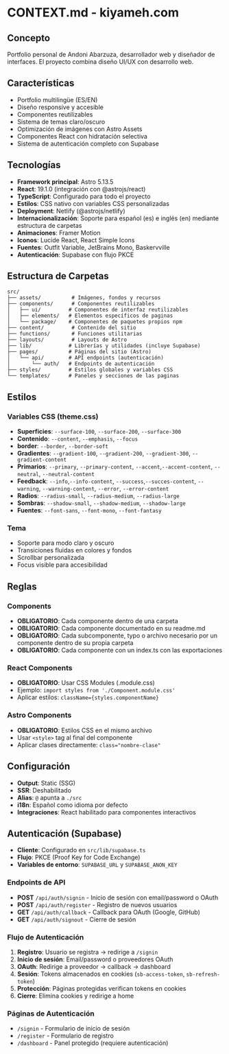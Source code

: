 # CONTEXT.md - kiyameh.com

## Concepto

Portfolio personal de Andoni Abarzuza, desarrollador web y diseñador de interfaces. El proyecto combina diseño UI/UX con desarrollo web.

## Características

- Portfolio multilingüe (ES/EN)
- Diseño responsive y accesible
- Componentes reutilizables
- Sistema de temas claro/oscuro
- Optimización de imágenes con Astro Assets
- Componentes React con hidratación selectiva
- Sistema de autenticación completo con Supabase

## Tecnologías

- **Framework principal**: Astro 5.13.5
- **React**: 19.1.0 (integración con @astrojs/react)
- **TypeScript**: Configurado para todo el proyecto
- **Estilos**: CSS nativo con variables CSS personalizadas
- **Deployment**: Netlify (@astrojs/netlify)
- **Internacionalización**: Soporte para español (es) e inglés (en) mediante estructura de carpetas
- **Animaciones**: Framer Motion
- **Iconos**: Lucide React, React Simple Icons
- **Fuentes**: Outfit Variable, JetBrains Mono, Baskervville
- **Autenticación**: Supabase con flujo PKCE

## Estructura de Carpetas

``` text
src/
├── assets/          # Imágenes, fondos y recursos
├── components/      # Componentes reutilizables
│   ├── ui/         # Componentes de interfaz reutilizables
│   ├── elements/   # Elementos específicos de paginas
│   └── package/    # Componentes de paquetes propios npm
├── content/         # Contenido del sitio
├── functions/       # Funciones utilitarias
├── layouts/         # Layouts de Astro
├── lib/            # Librerías y utilidades (incluye Supabase)
├── pages/          # Páginas del sitio (Astro)
│   └── api/        # API endpoints (autenticación)
│       └── auth/   # Endpoints de autenticación
├── styles/         # Estilos globales y variables CSS
└── templates/      # Paneles y secciones de las paginas
```

## Estilos

### Variables CSS (theme.css)

- **Superficies**: `--surface-100`, `--surface-200`, `--surface-300`
- **Contenido**: `--content`, `--emphasis`, `--focus`
- **border**: `--border`, `--border-soft`
- **Gradientes**: `--gradient-100`, `--gradient-200`, `--gradient-300`, `--gradient-content`
- **Primarios**: `--primary`, `--primary-content`, `--accent`,`--accent-content`, `--neutral`, `--neutral-content`
- **Feedback**: `--info`,`--info-content`, `--success`,`--succes-content`, `--warning`, `--warning-content`, `--error`, `--error-content`
- **Radios**: `--radius-small`, `--radius-medium`, `--radius-large`
- **Sombras**: `--shadow-small`, `--shadow-medium`, `--shadow-large`
- **Fuentes**: `--font-sans`, `--font-mono`, `--font-fantasy`

### Tema

- Soporte para modo claro y oscuro
- Transiciones fluidas en colores y fondos
- Scrollbar personalizada
- Focus visible para accesibilidad

## Reglas

### Components

- **OBLIGATORIO**: Cada componente dentro de una carpeta
- **OBLIGATORIO**: Cada componente documentado en su readme.md
- **OBLIGATORIO**: Cada subcomponente, typo o archivo necesario por un componente dentro de su propia carpeta
- **OBLIGATORIO**: Cada componente con un index.ts con las exportaciones

### React Components

- **OBLIGATORIO**: Usar CSS Modules (.module.css)
- Ejemplo: `import styles from './Component.module.css'`
- Aplicar estilos: `className={styles.componentName}`

### Astro Components

- **OBLIGATORIO**: Estilos CSS en el mismo archivo
- Usar `<style>` tag al final del componente
- Aplicar clases directamente: `class="nombre-clase"`

## Configuración

- **Output**: Static (SSG)
- **SSR**: Deshabilitado
- **Alias**: `@` apunta a `./src`
- **i18n**: Español como idioma por defecto
- **Integraciones**: React habilitado para componentes interactivos

## Autenticación (Supabase)

- **Cliente**: Configurado en `src/lib/supabase.ts`
- **Flujo**: PKCE (Proof Key for Code Exchange)
- **Variables de entorno**: `SUPABASE_URL` y `SUPABASE_ANON_KEY`

### Endpoints de API

- **POST** `/api/auth/signin` - Inicio de sesión con email/password o OAuth
- **POST** `/api/auth/register` - Registro de nuevos usuarios
- **GET** `/api/auth/callback` - Callback para OAuth (Google, GitHub)
- **GET** `/api/auth/signout` - Cierre de sesión

### Flujo de Autenticación

1. **Registro**: Usuario se registra → redirige a `/signin`
2. **Inicio de sesión**: Email/password o proveedores OAuth
3. **OAuth**: Redirige a proveedor → callback → dashboard
4. **Sesión**: Tokens almacenados en cookies (`sb-access-token`, `sb-refresh-token`)
5. **Protección**: Páginas protegidas verifican tokens en cookies
6. **Cierre**: Elimina cookies y redirige a home

### Páginas de Autenticación

- `/signin` - Formulario de inicio de sesión
- `/register` - Formulario de registro
- `/dashboard` - Panel protegido (requiere autenticación)
